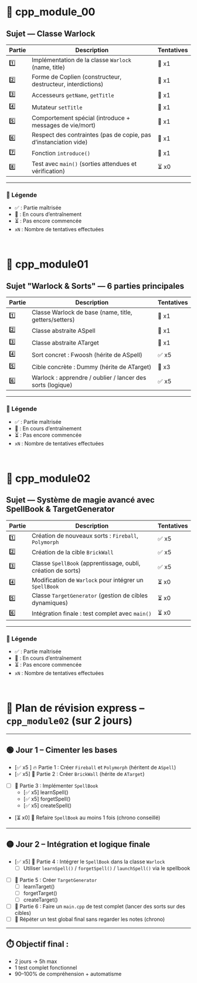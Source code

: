 # 🧪 cpp_module_00

## Sujet — Classe Warlock

| Partie | Description                                                              | Tentatives |
|--------|---------------------------------------------------------------------------|------------|
| 1️⃣     | Implémentation de la classe `Warlock` (name, title)                      | 🔁 x1      |
| 2️⃣     | Forme de Coplien (constructeur, destructeur, interdictions)              | 🔁 x1      |
| 3️⃣     | Accesseurs `getName`, `getTitle`                                         | 🔁 x1      |
| 4️⃣     | Mutateur `setTitle`                                                      | 🔁 x1      |
| 5️⃣     | Comportement spécial (introduce + messages de vie/mort)                  | 🔁 x1      |
| 6️⃣     | Respect des contraintes (pas de copie, pas d’instanciation vide)         | 🔁 x1      |
| 7️⃣     | Fonction `introduce()`                                                   | 🔁 x1      |
| 8️⃣     | Test avec `main()` (sorties attendues et vérification)                   | ⏳ x0      |

---

### 📓 Légende
- ✅ : Partie maîtrisée
- 🔁 : En cours d’entraînement
- ⏳ : Pas encore commencée
- `xN` : Nombre de tentatives effectuées



<br>



# 📘 cpp_module01

## Sujet "Warlock & Sorts" — 6 parties principales

| Partie | Description                                                   | Tentatives |
|--------|---------------------------------------------------------------|------------|
| 1️⃣     | Classe Warlock de base (name, title, getters/setters)         | 🔁 x1      |
| 2️⃣     | Classe abstraite ASpell                                       | 🔁 x1      |
| 3️⃣     | Classe abstraite ATarget                                      | 🔁 x1      |
| 4️⃣     | Sort concret : Fwoosh (hérite de ASpell)                      | ✅ x5      |
| 5️⃣     | Cible concrète : Dummy (hérite de ATarget)                    | 🔁 x3      |
| 6️⃣     | Warlock : apprendre / oublier / lancer des sorts (logique)    | ✅ x5     |

---

### 📓 Légende
- ✅ : Partie maîtrisée
- 🔁 : En cours d’entraînement
- ⏳ : Pas encore commencée
- `xN` : Nombre de tentatives effectuées


<br>


# 🧙 cpp_module02

## Sujet — Système de magie avancé avec SpellBook & TargetGenerator

| Partie | Description                                                            | Tentatives |
|--------|------------------------------------------------------------------------|------------|
| 1️⃣     | Création de nouveaux sorts : `Fireball`, `Polymorph`                 | ✅ x5      |
| 2️⃣     | Création de la cible `BrickWall`                                      | ✅ x5     |
| 3️⃣     | Classe `SpellBook` (apprentissage, oubli, création de sorts)         | ✅ x5       |
| 4️⃣     | Modification de `Warlock` pour intégrer un `SpellBook`               | ⏳ x0      |
| 5️⃣     | Classe `TargetGenerator` (gestion de cibles dynamiques)              | ⏳ x0      |
| 6️⃣     | Intégration finale : test complet avec `main()`                      | ⏳ x0      |

---

### 📓 Légende
- ✅ : Partie maîtrisée
- 🔁 : En cours d’entraînement
- ⏳ : Pas encore commencée
- `xN` : Nombre de tentatives effectuées



<br>


# 🎯 Plan de révision express – `cpp_module02` (sur 2 jours)

---

## 🟢 Jour 1 – Cimenter les bases

- [✅ x5 ] 🔥 Partie 1 : Créer `Fireball` et `Polymorph` (héritent de `ASpell`)
- [✅ x5] 🧱 Partie 2 : Créer `BrickWall` (hérite de `ATarget`)
- [ ] 📘 Partie 3 : Implémenter `SpellBook`
  - [✅ x5] learnSpell()
  - [✅ x5] forgetSpell()
  - [✅ x5] createSpell()
- [⏳ x0] 🔁 Refaire `SpellBook` au moins 1 fois (chrono conseillé)

---

## 🟡 Jour 2 – Intégration et logique finale

- [✅ x5] 🧙 Partie 4 : Intégrer le `SpellBook` dans la classe `Warlock`
  - [ ] Utiliser `learnSpell()` / `forgetSpell()` / `launchSpell()` via le spellbook
- [ ] 🎯 Partie 5 : Créer `TargetGenerator`
  - [ ] learnTarget()
  - [ ] forgetTarget()
  - [ ] createTarget()
- [ ] 🧪 Partie 6 : Faire un `main.cpp` de test complet (lancer des sorts sur des cibles)
- [ ] 🧠 Répéter un test global final sans regarder les notes (chrono)

---

## ⏱️ Objectif final :
- 2 jours → 5h max
- 1 test complet fonctionnel
- 90–100% de compréhension + automatisme
